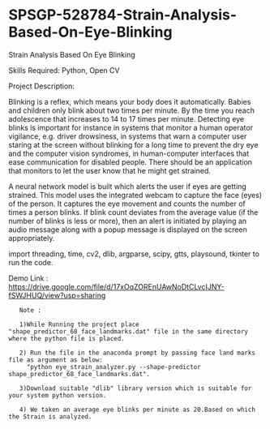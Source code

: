 # SPSGP-528784-Strain-Analysis-Based-On-Eye-Blinking
Strain Analysis Based On Eye Blinking

Skills Required: Python, Open CV


Project Description:

Blinking is a reflex, which means your body does it automatically. Babies and children only blink about two times per minute. By the time you reach adolescence that increases to 14 to 17 times per minute. 
Detecting eye blinks is important for instance in systems that monitor a human operator vigilance, e.g. driver drowsiness, in systems that warn a computer user staring at the screen without blinking for a 
long time to prevent the dry eye and the computer vision syndromes, in human-computer interfaces that ease communication for disabled people. There should be an application that monitors to let the user 
know that he might get strained.

A neural network model is built which alerts the user if eyes are getting strained. This model uses the integrated webcam to capture the face (eyes) of the person. It captures the eye movement and counts 
the number of times a person blinks. If blink count deviates from the average value (if the number of blinks is less or more), then an alert is initiated by playing an audio message along with a  popup 
message is displayed on the screen appropriately.


import threading, time, cv2, dlib, argparse, scipy, gtts, playsound, tkinter  to run the code.

Demo Link : https://drive.google.com/file/d/17xOqZOREnUAwNoDtCLvcIJNY-fSWJHUQ/view?usp=sharing


       Note : 

       1)While Running the project place "shape_predictor_68_face_landmarks.dat" file in the same directory where the python file is placed.
       
       2) Run the file in the anaconda prompt by passing face land marks file as argument as below:
         "python eye_strain_analyzer.py --shape-predictor shape_predictor_68_face_landmarks.dat".
       
       3)Download suitable "dlib" library version which is suitable for your system python version.
       
       4) We taken an average eye blinks per minute as 20.Based on which the Strain is analyzed.
